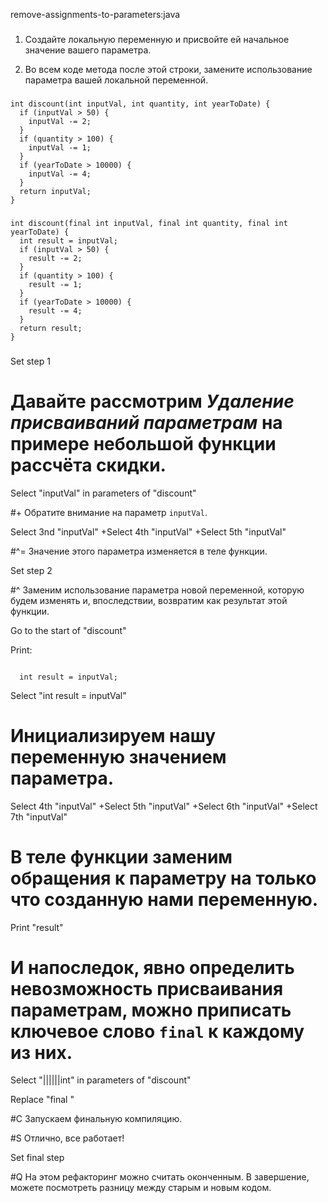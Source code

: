 remove-assignments-to-parameters:java

###

1. Создайте локальную переменную и присвойте ей начальное значение вашего параметра.

2. Во всем коде метода после этой строки, замените использование параметра вашей локальной переменной.



###

```
int discount(int inputVal, int quantity, int yearToDate) {
  if (inputVal > 50) {
    inputVal -= 2;
  }
  if (quantity > 100) {
    inputVal -= 1;
  }
  if (yearToDate > 10000) {
    inputVal -= 4;
  }
  return inputVal;
}
```

###

```
int discount(final int inputVal, final int quantity, final int yearToDate) {
  int result = inputVal;
  if (inputVal > 50) {
    result -= 2;
  }
  if (quantity > 100) {
    result -= 1;
  }
  if (yearToDate > 10000) {
    result -= 4;
  }
  return result;
}
```

###

Set step 1

# Давайте рассмотрим <i>Удаление присваиваний параметрам</i> на примере небольшой функции рассчёта скидки.

Select "inputVal" in parameters of "discount"

#+ Обратите внимание на параметр <code>inputVal</code>.

Select 3nd "inputVal"
+Select 4th "inputVal"
+Select 5th "inputVal"

#^= Значение этого параметра изменяется в теле функции.

Set step 2

#^ Заменим использование параметра новой переменной, которую будем изменять и, впоследствии, возвратим как результат этой функции.

Go to the start of "discount"

Print:
```

  int result = inputVal;
```

Select "int result = inputVal"

# Инициализируем нашу переменную значением параметра.

Select 4th "inputVal"
+Select 5th "inputVal"
+Select 6th "inputVal"
+Select 7th "inputVal"

# В теле функции заменим обращения к параметру на только что созданную нами переменную.

Print "result"

# И напоследок, явно определить невозможность присваивания параметрам, можно приписать ключевое слово <code>final</code> к каждому из них.

Select "||||||int" in parameters of "discount"

Replace "final "

#C Запускаем финальную компиляцию.

#S Отлично, все работает!

Set final step

#Q На этом рефакторинг можно считать оконченным. В завершение, можете посмотреть разницу между старым и новым кодом.